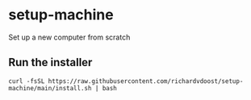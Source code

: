 # setup-machine
Set up a new computer from scratch

## Run the installer
```
curl -fsSL https://raw.githubusercontent.com/richardvdoost/setup-machine/main/install.sh | bash
```
